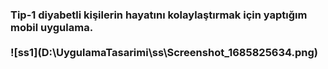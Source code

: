 
<h3>Tip-1 diyabetli kişilerin hayatını kolaylaştırmak için yaptığım mobil uygulama.
<br><br>
![ss1](D:\UygulamaTasarimi\ss\Screenshot_1685825634.png)
